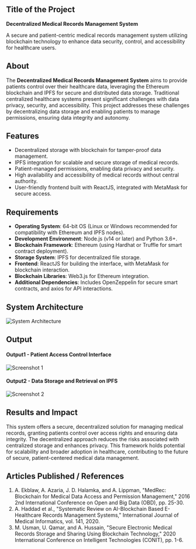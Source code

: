 ## Title of the Project
**Decentralized Medical Records Management System**

A secure and patient-centric medical records management system utilizing blockchain technology to enhance data security, control, and accessibility for healthcare users.

## About
The **Decentralized Medical Records Management System** aims to provide patients control over their healthcare data, leveraging the Ethereum blockchain and IPFS for secure and distributed data storage. Traditional centralized healthcare systems present significant challenges with data privacy, security, and accessibility. This project addresses these challenges by decentralizing data storage and enabling patients to manage permissions, ensuring data integrity and autonomy.

## Features
- Decentralized storage with blockchain for tamper-proof data management.
- IPFS integration for scalable and secure storage of medical records.
- Patient-managed permissions, enabling data privacy and security.
- High availability and accessibility of medical records without central authority.
- User-friendly frontend built with ReactJS, integrated with MetaMask for secure access.

## Requirements
* **Operating System**: 64-bit OS (Linux or Windows recommended for compatibility with Ethereum and IPFS nodes).
* **Development Environment**: Node.js (v14 or later) and Python 3.6+.
* **Blockchain Framework**: Ethereum (using Hardhat or Truffle for smart contract deployment).
* **Storage System**: IPFS for decentralized file storage.
* **Frontend**: ReactJS for building the interface, with MetaMask for blockchain interaction.
* **Blockchain Libraries**: Web3.js for Ethereum integration.
* **Additional Dependencies**: Includes OpenZeppelin for secure smart contracts, and axios for API interactions.

## System Architecture

![System Architecture](https://github.com/GitPreethiHub/Decentralized-Medical-Records-System/assets/75235455/system-architecture.png)

## Output

#### Output1 - Patient Access Control Interface
![Screenshot 1](https://github.com/GitPreethiHub/Decentralized-Medical-Records-System/assets/75235455/output1.png)

#### Output2 - Data Storage and Retrieval on IPFS
![Screenshot 2](https://github.com/GitPreethiHub/Decentralized-Medical-Records-System/assets/75235455/output2.png)


## Results and Impact
This system offers a secure, decentralized solution for managing medical records, granting patients control over access rights and ensuring data integrity. The decentralized approach reduces the risks associated with centralized storage and enhances privacy. This framework holds potential for scalability and broader adoption in healthcare, contributing to the future of secure, patient-centered medical data management.

## Articles Published / References
1. A. Ekblaw, A. Azaria, J. D. Halamka, and A. Lippman, "MedRec: Blockchain for Medical Data Access and Permission Management," 2016 2nd International Conference on Open and Big Data (OBD), pp. 25-30.
2. A. Haddad et al., "Systematic Review on AI-Blockchain Based E-Healthcare Records Management Systems," International Journal of Medical Informatics, vol. 141, 2020.
3. M. Usman, U. Qamar, and A. Hussain, "Secure Electronic Medical Records Storage and Sharing Using Blockchain Technology," 2020 International Conference on Intelligent Technologies (CONIT), pp. 1-6.
